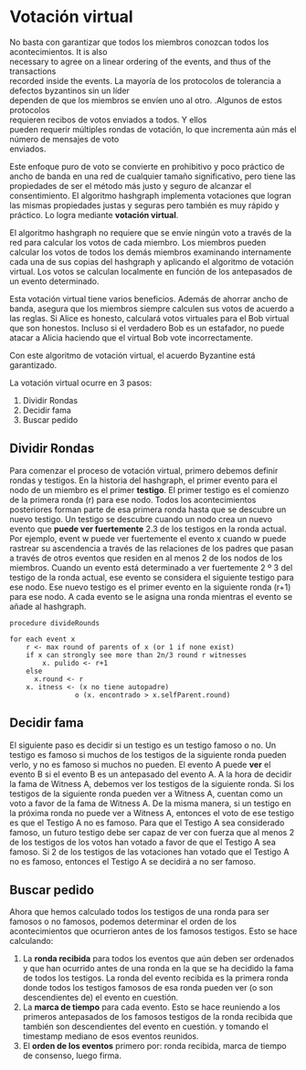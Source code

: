 # Votación virtual

No basta con garantizar que todos los miembros conozcan todos los acontecimientos. It is also\
necessary to agree on a linear ordering of the events, and thus of the transactions\
recorded inside the events. La mayoría de los protocolos de tolerancia a defectos byzantinos sin un líder\
dependen de que los miembros se envíen uno al otro. .Algunos de estos protocolos\
requieren recibos de votos enviados a todos. Y ellos\
pueden requerir múltiples rondas de votación, lo que incrementa aún más el número de mensajes de voto\
enviados.

Este enfoque puro de voto se convierte en prohibitivo y poco práctico de ancho de banda en una red de cualquier tamaño significativo, pero tiene las propiedades de ser el método más justo y seguro de alcanzar el consentimiento. El algoritmo hashgraph implementa votaciones que logran las mismas propiedades justas y seguras pero también es muy rápido y práctico. Lo logra mediante **votación virtual**.

El algoritmo hashgraph no requiere que se envíe ningún voto a través de la red para calcular los votos de cada miembro. Los miembros pueden calcular los votos de todos los demás miembros examinando internamente cada una de sus copias del hashgraph y aplicando el algoritmo de votación virtual. Los votos se calculan localmente en función de los antepasados de un evento determinado.

Esta votación virtual tiene varios beneficios. Además de ahorrar ancho de banda, asegura que los miembros siempre calculen sus votos de acuerdo a las reglas. Si Alice es honesto, calculará votos virtuales para el Bob virtual que son honestos. Incluso si el verdadero Bob es un estafador, no puede atacar a Alicia haciendo que el virtual Bob vote incorrectamente.

Con este algoritmo de votación virtual, el acuerdo Byzantine está garantizado.

La votación virtual ocurre en 3 pasos:

1. Dividir Rondas
2. Decidir fama
3. Buscar pedido

## Dividir Rondas

Para comenzar el proceso de votación virtual, primero debemos definir rondas y testigos. En la historia del hashgraph, el primer evento para el nodo de un miembro es el primer **testigo**. El primer testigo es el comienzo de la primera ronda \(r\) para ese nodo. Todos los acontecimientos posteriores forman parte de esa primera ronda hasta que se descubre un nuevo testigo. Un testigo se descubre cuando un nodo crea un nuevo evento que **puede ver fuertemente** 2.3 de los testigos en la ronda actual. Por ejemplo, event w puede ver fuertemente el evento x cuando w puede rastrear su ascendencia a través de las relaciones de los padres que pasan a través de otros eventos que residen en al menos 2 de los nodos de los miembros. Cuando un evento está determinado a ver fuertemente 2 º 3 del testigo de la ronda actual, ese evento se considera el siguiente testigo para ese nodo. Ese nuevo testigo es el primer evento en la siguiente ronda \(r+1\) para ese nodo. A cada evento se le asigna una ronda mientras el evento se añade al hashgraph.

```text
procedure divideRounds

for each event x
    r <- max round of parents of x (or 1 if none exist)
    if x can strongly see more than 2n/3 round r witnesses
        x. pulido <- r+1
    else
      x.round <- r
    x. itness <- (x no tiene autopadre)
                o (x. encontrado > x.selfParent.round)
```

## Decidir fama

El siguiente paso es decidir si un testigo es un testigo famoso o no. Un testigo es famoso si muchos de los testigos de la siguiente ronda pueden verlo, y no es famoso si muchos no pueden. El evento A puede **ver** el evento B si el evento B es un antepasado del evento A. A la hora de decidir la fama de Witness A, debemos ver los testigos de la siguiente ronda. Si los testigos de la siguiente ronda pueden ver a Witness A, cuentan como un voto a favor de la fama de Witness A. De la misma manera, si un testigo en la próxima ronda no puede ver a Witness A, entonces el voto de ese testigo es que el Testigo A no es famoso. Para que el Testigo A sea considerado famoso, un futuro testigo debe ser capaz de ver con fuerza que al menos 2 de los testigos de los votos han votado a favor de que el Testigo A sea famoso. Si 2 de los testigos de las votaciones han votado que el Testigo A no es famoso, entonces el Testigo A se decidirá a no ser famoso.

## Buscar pedido

Ahora que hemos calculado todos los testigos de una ronda para ser famosos o no famosos, podemos determinar el orden de los acontecimientos que ocurrieron antes de los famosos testigos. Esto se hace calculando:

1. La **ronda recibida** para todos los eventos que aún deben ser ordenados y que han ocurrido antes de una ronda en la que se ha decidido la fama de todos los testigos. La ronda del evento recibida es la primera ronda donde todos los testigos famosos de esa ronda pueden ver \(o son descendientes de\) el evento en cuestión.
2. La **marca de tiempo** para cada evento. Esto se hace reuniendo a los primeros antepasados de los famosos testigos de la ronda recibida que también son descendientes del evento en cuestión. y tomando el timestamp mediano de esos eventos reunidos.
3. El **orden de los eventos** primero por: ronda recibida, marca de tiempo de consenso, luego firma.
